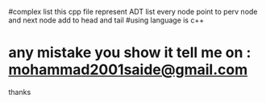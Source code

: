 #complex list 
this cpp file represent ADT list 
every node point to perv node and next node add to head and tail 
#using language is c++ 
# any mistake you show it tell me on : mohammad2001saide@gmail.com 

thanks 
